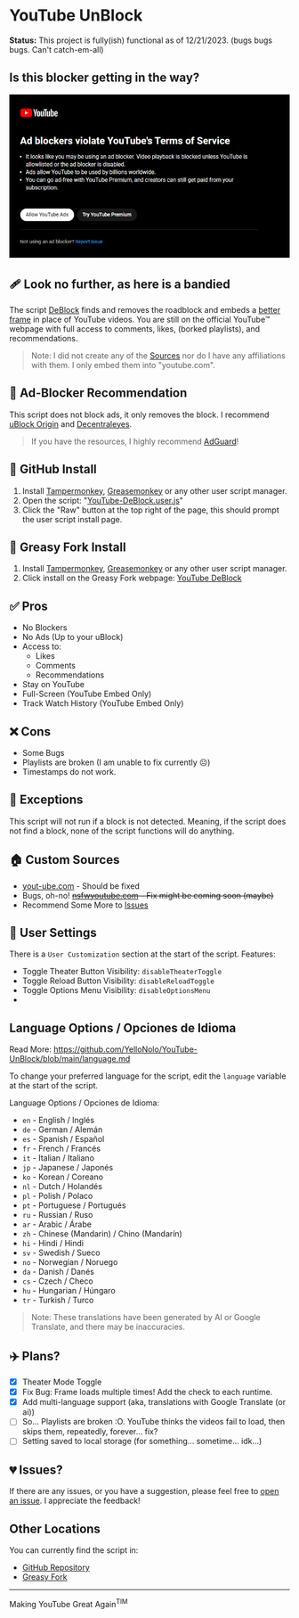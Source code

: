 # YouTube UnBlock

**Status:** This project is fully(ish) functional as of 12/21/2023. (bugs bugs bugs. Can't catch-em-all)

## Is this blocker getting in the way? 
![a rat](/img/YouTube-ad-blocker-not-experiment-dark.png)

## 🩹 Look no further, as here is a bandied
The script [DeBlock](/YouTube-DeBlock.user.js) finds and removes the roadblock and embeds a [better frame](#custom-sources) in place of YouTube videos. You are still on the official YouTube™️ webpage with full access to comments, likes, (borked playlists), and recommendations.

>Note: I did not create any of the [Sources](#custom-sources) nor do I have any affiliations with them. I only embed them into "youtube.com".

## 🚫 Ad-Blocker Recommendation  
This script does not block ads, it only removes the block. I recommend [uBlock Origin](https://github.com/gorhill/uBlock) and [Decentraleyes](https://chrome.google.com/webstore/detail/decentraleyes/ldpochfccmkkmhdbclfhpagapcfdljkj). 

>If you have the resources, I highly recommend [AdGuard](https://www.adguard.com/en/)!

## 📂 GitHub Install
1. Install [Tampermonkey](https://www.tampermonkey.net/), [Greasemonkey](https://addons.mozilla.org/en-US/firefox/addon/greasemonkey/) or any other user script manager.
2. Open the script: "[YouTube-DeBlock.user.js](/YouTube-DeBlock.user.js)"
3. Click the "Raw" button at the top right of the page, this should prompt the user script install page.

## 🍴 Greasy Fork Install
1. Install [Tampermonkey](https://www.tampermonkey.net/), [Greasemonkey](https://addons.mozilla.org/en-US/firefox/addon/greasemonkey/) or any other user script manager.
2. Click install on the Greasy Fork webpage: [YouTube DeBlock](https://greasyfork.org/en/scripts/477098-youtube-deblock)


✅ Pros
---
- No Blockers
- No Ads (Up to your uBlock)
- Access to:
  - Likes
  - Comments
  - Recommendations
- Stay on YouTube
- Full-Screen (YouTube Embed Only)
- Track Watch History (YouTube Embed Only)

❌ Cons
---
- Some Bugs
- Playlists are broken (I am unable to fix currently ☹️)
- Timestamps do not work.

## 🥫 Exceptions
This script will not run if a block is not detected. Meaning, if the script does not find a block, none of the script functions will do anything.

## 🏠 Custom Sources
- [yout-ube.com](https://yout-ube.com) - Should be fixed
- Bugs, oh-no! ~~[nsfwyoutube.com](https://nsfwyoutube.com) - Fix might be coming soon (maybe)~~
- Recommend Some More to [Issues](https://github.com/YelloNolo/YouTube-UnBlock/issues/3)

## 📐 User Settings
There is a `User Customization` section at the start of the script. Features:
- Toggle Theater Button Visibility: `disableTheaterToggle`
- Toggle Reload Button Visibility: `disableReloadToggle`
- Toggle Options Menu Visibility: `disableOptionsMenu`
- [Language]: `language`

## Language Options / Opciones de Idioma
Read More: https://github.com/YelloNolo/YouTube-UnBlock/blob/main/language.md

To change your preferred language for the script, edit the `language` variable at the start of the script.

Language Options / Opciones de Idioma:
- `en` - English / Inglés
- `de` - German / Alemán
- `es` - Spanish / Español
- `fr` - French / Francés
- `it` - Italian / Italiano
- `jp` - Japanese / Japonés
- `ko` - Korean / Coreano
- `nl` - Dutch / Holandés
- `pl` - Polish / Polaco
- `pt` - Portuguese / Portugués
- `ru` - Russian / Ruso
- `ar` - Arabic / Árabe
- `zh` - Chinese (Mandarin) / Chino (Mandarín)
- `hi` - Hindi / Hindi
- `sv` - Swedish / Sueco
- `no` - Norwegian / Noruego
- `da` - Danish / Danés
- `cs` - Czech / Checo
- `hu` - Hungarian / Húngaro
- `tr` - Turkish / Turco

> Note: These translations have been generated by AI or Google Translate, and there may be inaccuracies.

## ✈️ Plans?
- [x] Theater Mode Toggle
- [x] Fix Bug: Frame loads multiple times! Add the check to each runtime. 
- [x] Add multi-language support (aka, translations with Google Translate (or ai))
- [ ] So... Playlists are broken :O. YouTube thinks the videos fail to load, then skips them, repeatedly, forever... fix?
- [ ] Setting saved to local storage (for something... sometime... idk...)

## 💔 Issues?
If there are any issues, or you have a suggestion, please feel free to [open an issue](https://github.com/YelloNolo/YouTube-UnBlock/issues). I appreciate the feedback!

## Other Locations
You can currently find the script in:
- [GitHub Repository](https://github.com/YelloNolo/YouTube-UnBlock/)
- [Greasy Fork](https://greasyfork.org/en/scripts/477098-youtube-deblock)

---

Making YouTube Great Again<sup>TIM</sup>
